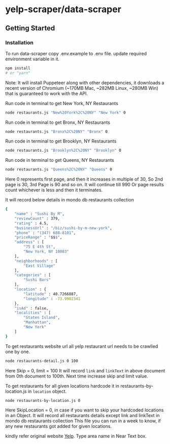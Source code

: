 # yelp-scraper/data-scraper

## Getting Started

### Installation

To run data-scraper copy .env.example to .env file.
update required environment variable in it.

```bash
npm install
# or "yarn"
```

Note: It will install Puppeteer along with other dependencies, it downloads a recent version of Chromium (~170MB Mac, ~282MB Linux, ~280MB Win) that is guaranteed to work with the API.

Run code in terminal to get New York, NY Restaurants
```bash
node restaurants.js "New%20York%2C%20NY" "New York" 0 
```
Run code in terminal to get Bronx, NY Restaurants
```bash
node restaurants.js "Bronx%2C%20NY" "Bronx" 0 
```
Run code in terminal to get Brooklyn, NY Restaurants
```bash
node restaurants.js "Brooklyn%2C%20NY" "Brooklyn" 0 
```
Run code in terminal to get Queens, NY Restaurants
```bash
node restaurants.js "Queens%2C%20NY" "Queens" 0 
```

Here 0 represents first page, and then it increases in multiple of 30, So 2nd page is 30, 3rd Page is 90 and so on.
It will continue till 990 Or page results count whichever is less and then it terminates.

It will record below details in mondo db restaurants collection
```bash
{
    "name" : "Sushi By M",
    "reviewCount" : 379,
    "rating" : 4.5,
    "businessUrl" : "/biz/sushi-by-m-new-york",
    "phone" : "(347) 688-8101",
    "priceRange" : "$$$",
    "address" : [ 
        "75 E 4th St", 
        "New York, NY 10003"
    ],
    "neighborhoods" : [ 
        "East Village"
    ],
    "categories" : [ 
        "Sushi Bars"
    ],
    "location" : {
        "latitude" : 40.7266887,
        "longitude" : -73.9902341
    },
    "isAd" : false,
    "localities" : [ 
        "Staten Island", 
        "Manhattan", 
        "New York"
    ]
}
```

To get restaurants website url all yelp restaurant url needs to be crawlled one by one.
```bash
node restaurants-detail.js 0 100
```
Here Skip = 0, limit = 100
It will record `link` and `linkText` in above document from 0th document to 100th.
Next time increase skip and limit value.

To get restaurants for all given locations hardcode it in restaurants-by-location.js in `location` object.
```bash
node restaurants-by-location.js 0
```
Here SkipLocation = 0, in case if you want to skip your hardcoded locations in an Object.
It will record all restaurants details except link and linkText in mondo db restaurants collection
This file you can run in a week to know, if any new restaurants got added for given locations.


kindly refer original website [Yelp](https://www.yelp.com/). Type area name in Near Text box.